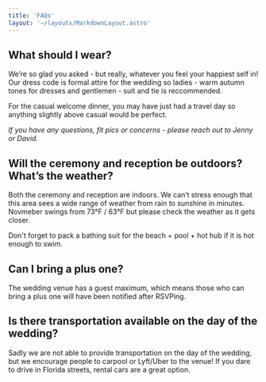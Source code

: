 ```yaml
---
title: 'FAQs'
layout: '~/layouts/MarkdownLayout.astro'
---
```


## What should I wear?

We’re so glad you asked - but really, whatever you feel your happiest self in! Our dress code is formal attire for the wedding so ladies - warm autumn tones for dresses and gentlemen - suit and tie is reccommended.

For the casual welcome dinner, you may have just had a travel day so anything slightly above casual would be perfect.

_If you have any questions, fit pics or concerns - please reach out to Jenny or David._

## Will the ceremony and reception be outdoors? What’s the weather?

Both the ceremony and reception are indoors.
We can’t stress enough that this area sees a wide range of weather from rain to sunshine in minutes. Novmeber swings from 73°F / 63°F but please check the weather as it gets closer.

Don't forget to pack a bathing suit for the beach + pool + hot hub if it is hot enough to swim.

## Can I bring a plus one?

The wedding venue has a guest maximum, which means those who can bring a plus one will have been notified after RSVPing.

## Is there transportation available on the day of the wedding?

Sadly we are not able to provide transportation on the day of the wedding, but we encourage people to carpool or Lyft/Uber to the venue! If you dare to drive in Florida streets, rental cars are a great option.
